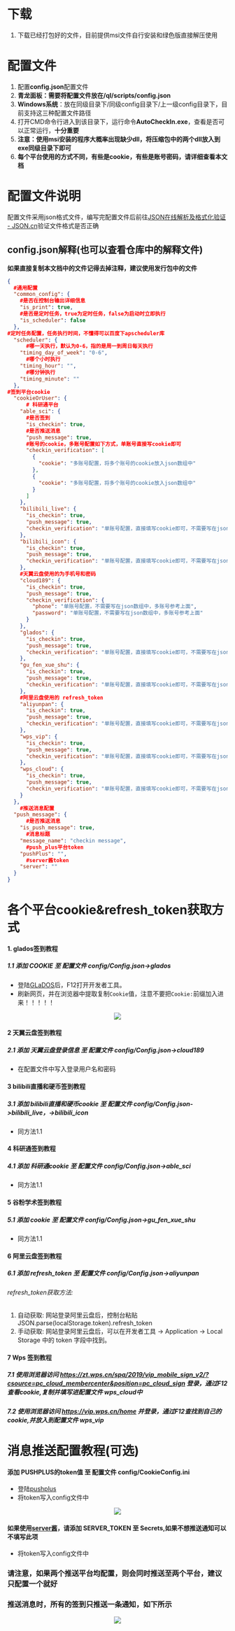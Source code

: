 # 下载

1. 下载已经打包好的文件，目前提供msi文件自行安装和绿色版直接解压使用

# 配置文件

1. 配置**config.json**配置文件
2. **青龙面板：**需要将配置文件放在**/ql/scripts/config.json**
3. **Windows系统**：放在同级目录下/同级config目录下/上一级config目录下，目前支持这三种配置文件路径
4. 打开CMD命令行进入到该目录下，运行命令**AutoCheckIn.exe**，查看是否可以正常运行，**十分重要**
5. **注意：使用msi安装的程序大概率出现缺少dll，将压缩包中的两个dll放入到exe同级目录下即可**
6. **每个平台使用的方式不同，有些是cookie，有些是账号密码，请详细查看本文档**

# 配置文件说明

配置文件采用json格式文件，编写完配置文件后前往[JSON在线解析及格式化验证 - JSON.cn](https://www.json.cn/)验证文件格式是否正确

## config.json解释(也可以查看仓库中的解释文件)

**如果直接复制本文档中的文件记得去掉注释，建议使用发行包中的文件**

```json
{
  #通用配置
  "common_config": {
    #是否在控制台输出详细信息
    "is_print": true,
    #是否是定时任务，true为定时任务，false为启动时立即执行
    "is_scheduler": false
  },
#定时任务配置，任务执行时间，不懂得可以百度下apscheduler库
  "scheduler": {
      #哪一天执行，默认为0-6，指的是周一到周日每天执行
    "timing_day_of_week": "0-6",
      #哪个小时执行
    "timing_hour": "",
      #哪分钟执行
    "timing_minute": ""
  },
#签到平台cookie
  "cookieOrUser": {
      # 科研通平台
    "able_sci": {
      #是否签到
      "is_checkin": true,
      #是否推送消息
      "push_message": true,
      #账号的cookie，多账号配置如下方式，单账号直接写cookie即可
      "checkin_verification": [
        {
          "cookie": "多账号配置，将多个账号的cookie放入json数组中"
        },
        {
          "cookie": "多账号配置，将多个账号的cookie放入json数组中"
        }
      ]
    },
    "bilibili_live": {
      "is_checkin": true,
      "push_message": true,
      "checkin_verification": "单账号配置，直接填写cookie即可，不需要写在json数组中，多账号参考上面"
    },
    "bilibili_icon": {
      "is_checkin": true,
      "push_message": true,
      "checkin_verification": "单账号配置，直接填写cookie即可，不需要写在json数组中，多账号参考上面"
    },
	#天翼云盘使用的为手机号和密码
    "cloud189": {
      "is_checkin": true,
      "push_message": true,
      "checkin_verification": {
        "phone": "单账号配置，不需要写在json数组中，多账号参考上面",
        "password": "单账号配置，不需要写在json数组中，多账号参考上面"
      }
    },
    "glados": {
      "is_checkin": true,
      "push_message": true,
      "checkin_verification": "单账号配置，直接填写cookie即可，不需要写在json数组中，多账号参考上面"
    },
    "gu_fen_xue_shu": {
      "is_checkin": true,
      "push_message": true,
      "checkin_verification": "单账号配置，直接填写cookie即可，不需要写在json数组中，多账号参考上面"
    },
	#阿里云盘使用的 refresh_token
    "aliyunpan": {
      "is_checkin": true,
      "push_message": true,
      "checkin_verification": "单账号配置，直接填写cookie即可，不需要写在json数组中，多账号参考上面"
    },
    "wps_vip": {
      "is_checkin": true,
      "push_message": true,
      "checkin_verification": "单账号配置，直接填写cookie即可，不需要写在json数组中，多账号参考上面"
    },
    "wps_cloud": {
      "is_checkin": true,
      "push_message": true,
      "checkin_verification": "单账号配置，直接填写cookie即可，不需要写在json数组中，多账号参考上面"
    }
  },
	#推送消息配置
  "push_message": {
      #是否推送消息
    "is_push_message": true,
      #消息标题
    "message_name": "checkin message",
      #push_plus平台token
    "pushPlus": "",
      #server酱token
    "server": ""
  }
}
```

# 各个平台cookie&refresh_token获取方式

#### 1. glados签到教程

##### 1.1 添加 COOKIE 至 配置文件 config/Config.json->glados

- 登陆[GLaDOS](https://glados.rocks/)后，F12打开开发者工具。
- 刷新网页，并在浏览器中提取复制`Cookie`值，注意不要把`Cookie:`前缀加入进来！！！！！

<p align="center">
  <img src="images/Step1.png" />
</p>

#### 2 天翼云盘签到教程

##### 2.1 添加 天翼云盘登录信息 至 配置文件 config/Config.json->cloud189

- 在配置文件中写入登录用户名和密码

#### 3 bilibili直播和硬币签到教程

##### 3.1 添加 bilibili直播和硬币cookie 至 配置文件 config/Config.json->bilibili_live，->bilibili_icon

- 同方法1.1

#### 4 科研通签到教程

##### 4.1 添加 科研通cookie 至 配置文件 config/Config.json->able_sci

- 同方法1.1

#### 5 谷粉学术签到教程

##### 5.1 添加 cookie 至 配置文件 config/Config.json->gu_fen_xue_shu

- 同方法1.1

#### 6 阿里云盘签到教程

##### 6.1 添加 refresh_token 至 配置文件 config/Config.json->aliyunpan

###### refresh_token获取方法:

1. 自动获取: 网站登录阿里云盘后，控制台粘贴 JSON.parse(localStorage.token).refresh_token
2. 手动获取: 网站登录阿里云盘后，可以在开发者工具 -> Application -> Local Storage 中的 token 字段中找到。

#### 7 Wps 签到教程

##### 7.1 使用浏览器访问 https://zt.wps.cn/spa/2019/vip_mobile_sign_v2/?csource=pc_cloud_membercenter&position=pc_cloud_sign 登录，通过F12查看cookie,复制并填写进配置文件 wps_cloud中

##### 7.2 使用浏览器访问 https://vip.wps.cn/home 并登录，通过F12查找到自己的cookie,并放入到配置文件 wps_vip



# 消息推送配置教程(可选)

#### 添加 PUSHPLUS的token值 至 配置文件 config/CookieConfig.ini

- 登陆[pushplus](http://www.pushplus.plus/)
- 将token写入config文件中

<p align="center">
  <img src="images/pushplus_token.png" />
</p>

#### 如果使用[server酱](https://sct.ftqq.com/)，请添加 SERVER_TOKEN 至 Secrets,如果不想推送通知可以不填写此项

- 将token写入config文件中

### 请注意，如果两个推送平台均配置，则会同时推送至两个平台，建议只配置一个就好

### 推送消息时，所有的签到只推送一条通知，如下所示

<p align="center">
  <img src="images/checkin_info.png" />
</p>
